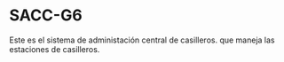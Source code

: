 # SACC-G6

Este es el sistema de administación central de casilleros. que maneja las estaciones de casilleros.
